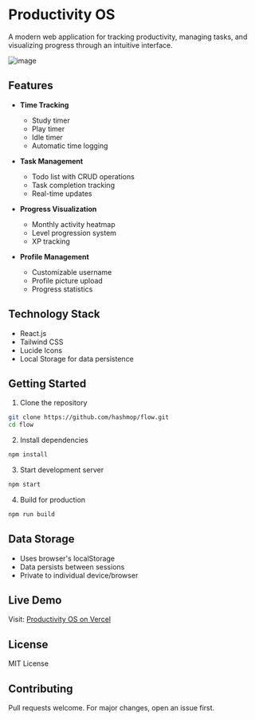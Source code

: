 # Productivity OS

A modern web application for tracking productivity, managing tasks, and visualizing progress through an intuitive interface.

![image](https://github.com/user-attachments/assets/d9c91fbc-f520-450d-8c61-58243b1d93ce)


## Features

- **Time Tracking**
  - Study timer
  - Play timer
  - Idle timer
  - Automatic time logging

- **Task Management**
  - Todo list with CRUD operations
  - Task completion tracking
  - Real-time updates

- **Progress Visualization**
  - Monthly activity heatmap
  - Level progression system
  - XP tracking

- **Profile Management**
  - Customizable username
  - Profile picture upload
  - Progress statistics

## Technology Stack

- React.js
- Tailwind CSS
- Lucide Icons
- Local Storage for data persistence

## Getting Started

1. Clone the repository
```bash
git clone https://github.com/hashmop/flow.git
cd flow
```

2. Install dependencies
```bash
npm install
```

3. Start development server
```bash
npm start
```

4. Build for production
```bash
npm run build
```

## Data Storage

- Uses browser's localStorage
- Data persists between sessions
- Private to individual device/browser

## Live Demo

Visit: [Productivity OS on Vercel](https://flow-hashmop.vercel.app)

## License

MIT License

## Contributing

Pull requests welcome. For major changes, open an issue first.
